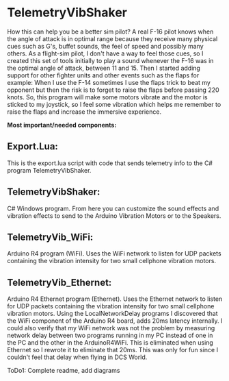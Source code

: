 # TelemetryVibShaker

How this can help you be a better sim pilot?  A real F-16 pilot knows when the angle of attack is in optimal range because they receive many physical cues such as G's, buffet sounds, the feel of speed and possibly many others.  As a flight-sim pilot, I don't have a way to feel those cues, so I created this set of tools initially to play a sound whenever the F-16 was in the optimal angle of attack, between 11 and 15.  Then I started adding support for other fighter units and other events such as the flaps for example: When I use the F-14 sometimes I use the flaps trick to beat my opponent but then the risk is to forget to raise the flaps before passing 220 knots.  So, this program will make some motors vibrate and the motor is sticked to my joystick, so I feel some vibration which helps me remember to raise the flaps and increase the immersive experience.

**Most important/needed components:**

## Export.Lua: 
This is the export.lua script with code that sends telemetry info to the C# program TelemetryVibShaker.

## TelemetryVibShaker:
C# Windows program.  From here you can customize the sound effects and vibration effects to send to the Arduino Vibration Motors or to the Speakers.

## TelemetryVib_WiFi:
Arduino R4 program (WiFi).  Uses the WiFi network to listen for UDP packets containing the vibration intensity for two small cellphone vibration motors.

## TelemetryVib_Ethernet:
Arduino R4 Ethernet program (Ethernet).  Uses the Ethernet network to listen for UDP packets containing the vibration intensity for two small cellphone vibration motors.  Using the LocalNetworkDelay programs I discovered that the WiFi component of the Arduino R4 board, adds 20ms latency internally.  I could also verify that my WiFi network was not the problem by measuring network delay between two programs running in my PC instead of one in the PC and the other in the ArduinoR4WiFi.  This is eliminated when using Ethernet so I rewrote it to eliminate that 20ms.  This was only for fun since I couldn't feel that delay when flying in DCS World.  


ToDo1: Complete readme, add diagrams

